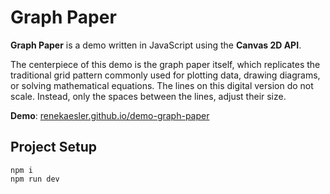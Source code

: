 # Graph Paper

**Graph Paper** is a demo written in JavaScript using the **Canvas 2D API**.

The centerpiece of this demo is the graph paper itself, which replicates the traditional grid pattern commonly used for plotting data, drawing diagrams, or solving mathematical equations. The lines on this digital version do not scale. Instead, only the spaces between the lines, adjust their size.

**Demo**: [renekaesler.github.io/demo-graph-paper](https://renekaesler.github.io/demo-graph-paper)


## Project Setup

```
npm i
npm run dev
```


